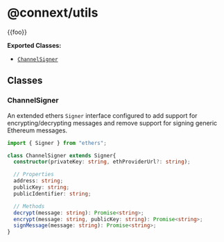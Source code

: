 
# @connext/utils

{{foo}}

**Exported Classes:**
 - [`ChannelSigner`](#channelsigner)



## Classes


### ChannelSigner

An extended ethers `Signer` interface configured to add support for encrypting/decrypting messages and remove support for signing generic Ethereum messages.

```typescript
import { Signer } from "ethers";

class ChannelSigner extends Signer{
  constructor(privateKey: string, ethProviderUrl?: string);

  // Properties
  address: string;
  publicKey: string;
  publicIdentifier: string;

  // Methods
  decrypt(message: string): Promise<string>;
  encrypt(message: string, publicKey: string): Promise<string>;
  signMessage(message: string): Promise<string>;
}
```


